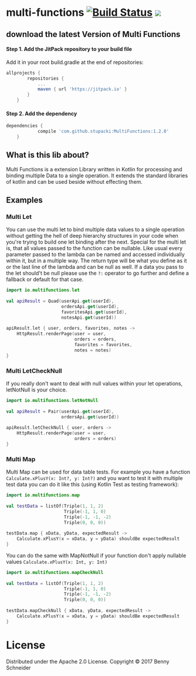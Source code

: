 # multi-functions [![Build Status](https://travis-ci.org/stupacki/MultiFunctions.svg?branch=master)](https://travis-ci.org/stupacki/MultiFunctions) [![](https://jitpack.io/v/stupacki/MultiFunctions.svg)](https://jitpack.io/#stupacki/MultiFunctions)

## download the latest Version of Multi Functions

#### Step 1. Add the JitPack repository to your build file
Add it in your root build.gradle at the end of repositories:
```groovy
allprojects {
	   	repositories {
	    	...
		    maven { url 'https://jitpack.io' }
	    }
	}
```

#### Step 2. Add the dependency
```groovy
dependencies {
	        compile 'com.github.stupacki:MultiFunctions:1.2.0'
	}
```

## What is this lib about?

Multi Functions is a extension Library written in Kotlin for processing and binding multiple Data to a single operation.
It extends the standard libraries of kotlin and can be used beside without effecting them.

## Examples

### Multi Let

You can use the multi let to bind multiple data values to a single operation without getting the hell of deep hierarchy structures in your code when you're trying to build one let binding after the next. Special for the multi let is, that all values passed to the function can be nullable. Like usual every parameter passed to the lambda can be named and accessed individually within it, but in a multiple way. The return type will be what you define as it or the last line of the lambda and can be null as well. If a data you pass to the let should't be null please use the ```?:``` operator to go further and define a fallback or default for that case. 

```kotlin
import io.multifunctions.let
   
val apiResult = Quad(userApi.get(userId),
                     ordersApi.get(userId),
                     favoritesApi.get(userId),
                     notesApi.get(userId))
                      
apiResult.let { user, orders, favorites, notes ->
    HttpResult.renderPage(user = user,
                          orders = orders,
                          favorites = favorites,
                          notes = notes)
}
```

### Multi LetCheckNull

If you really don't want to deal with null values within your let operations, letNotNull is your choice.

```kotlin
import io.multifunctions.letNotNull
   
val apiResult = Pair(userApi.get(userId),
                     ordersApi.get(userId))
                      
apiResult.letCheckNull { user, orders ->
    HttpResult.renderPage(user = user,
                          orders = orders)
}
```

### Multi Map

Multi Map can be used for data table tests. For example you have a function ```Calculate.xPlusY(x: Int?, y: Int?)``` and you want to test it with multiple test data you can do it like this (using Kotlin Test as testing framework):

```kotlin
import io.multifunctions.map
   
val testData = listOf(Triple(1, 1, 2)
                      Triple(-1, 1, 0)
                      Triple(-1, -1, -2)
                      Triple(0, 0, 0))
                      
testData.map { xData, yData, expectedResult ->
    Calculate.xPlusY(x = xData, y = yData) shouldBe expectedResult
}
```

You can do the same with MapNotNull if your function don't apply nullable values ```Calculate.xPlusY(x: Int, y: Int)```

```kotlin
import io.multifunctions.mapCheckNull
   
val testData = listOf(Triple(1, 1, 2)
                      Triple(-1, 1, 0)
                      Triple(-1, -1, -2)
                      Triple(0, 0, 0))
                      
testData.mapCheckNull { xData, yData, expectedResult ->
    Calculate.xPlusY(x = xData, y = yData) shouldBe expectedResult
}
```

# License

Distributed under the Apache 2.0 License. Copyright © 2017 Benny Schneider